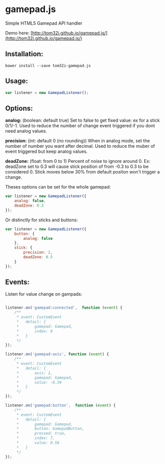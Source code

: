 gamepad.js
================

Simple HTML5 Gamepad API handler

Demo here: [http://tom32i.github.io/gamepad.js/](http://tom32i.github.io/gamepad.js/)

## Installation:

    bower install --save tom32i-gamepad.js

## Usage:

```javascript
var listener = new GamepadListener();
```

## Options:

__analog:__ (boolean: default true)
Set to false to get fixed value: ex for a stick 0/1/-1. Used to reduce the number of change event triggered if you dont need analog values.

__precision:__ (int: default 0 (no rounding))
When in analog mode, set the number of number you want after decimal. Used to reduce the muber of event triggered but keep analog values.

__deadZone:__ (float: from 0 to 1)
Percent of noise to ignore around 0.
Ex: deadZone set to 0.3 will cause stick position of from -0.3 to 0.3 to be considered 0.
Stick moves below 30% from default positon won't trigger a change.

Theses options can be set for the whole gamepad:

```javascript
var listener = new GamepadListener({
    analog: false,
    deadZone: 0.3
});
```

Or distinctly for sticks and buttons:

```javascript
var listener = new GamepadListener({
    button: {
        analog: false
    },
    stick: {
        precision: 2,
        deadZone: 0.5
    }
});
```

## Events:

Listen for value change on gampads:

```javascript

listener.on('gamepad:connected',  function (event) {
    /**
     * event: CustomEvent
     *   detail: {
     *       gamepad: Gamepad,
     *       index: 0
     *   }
     */
});

listener.on('gamepad:axis', function (event) {
    /**
     * event: CustomEvent
     *   detail: {
     *       axis: 1,
     *       gamepad: Gamepad,
     *       value: -0.34
     *   }
     */
});

listener.on('gamepad:button',  function (event) {
    /**
     * event: CustomEvent
     *   detail: {
     *       gamepad: Gamepad,
     *       button: GamepadButton,
     *       pressed: true,
     *       index: 7,
     *       value: 0.56
     *   }
     */
});
```
